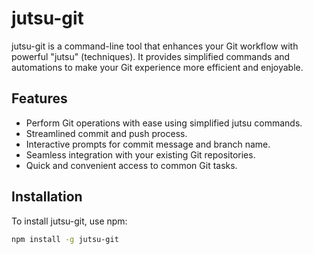 # jutsu-git

<!-- ![jutsu-git Logo](jutsu-git-logo.png) -->

jutsu-git is a command-line tool that enhances your Git workflow with powerful "jutsu" (techniques). It provides simplified commands and automations to make your Git experience more efficient and enjoyable.

## Features

- Perform Git operations with ease using simplified jutsu commands.
- Streamlined commit and push process.
- Interactive prompts for commit message and branch name.
- Seamless integration with your existing Git repositories.
- Quick and convenient access to common Git tasks.

## Installation

To install jutsu-git, use npm:

```bash
npm install -g jutsu-git
